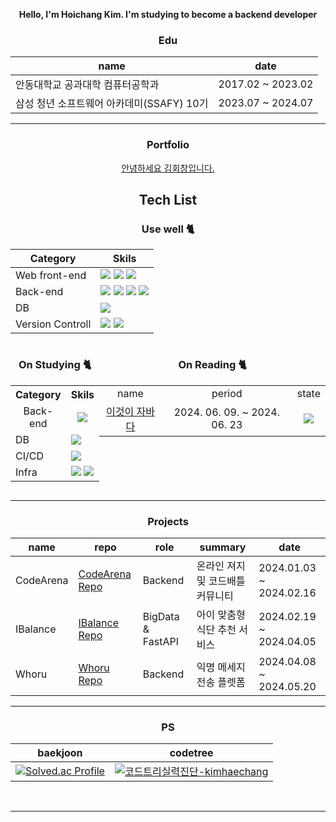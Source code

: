 <div align="center">
 
 
 
**Hello, I'm Hoichang Kim.
I'm studying to become a backend developer**

### Edu

|name|date|
|----|----|
|안동대학교 공과대학 컴퓨터공학과|2017.02 ~ 2023.02|
|삼성 청년 소프트웨어 아카데미(SSAFY) 10기|2023.07 ~ 2024.07|
***
### Portfolio

<a href="https://github.com/kimhaechang1/portfolio/blob/main/%EA%B9%80%ED%9A%8C%EC%B0%BD_%ED%8F%AC%ED%8A%B8%ED%8F%B4%EB%A6%AC%EC%98%A4.pdf">안녕하세요 김회창입니다.</a>

## Tech List

### Use well 🐈

|Category|Skils|
|------|---|
|Web front-end|<img src="https://img.shields.io/badge/javascript-F7DF1E?style=for-the-badge&logo=javascript&logoColor=black"> <img src="https://img.shields.io/badge/css-1572B6?style=for-the-badge&logo=css3&logoColor=white"> <img src="https://img.shields.io/badge/html5-E34F26?style=for-the-badge&logo=html5&logoColor=white">
|Back-end|<img src="https://img.shields.io/badge/java-007396?style=for-the-badge&logo=java&logoColor=white"> <img src="https://img.shields.io/badge/springboot-6DB33F?style=for-the-badge&logo=springboot&logoColor=white"> <img src="https://img.shields.io/badge/gradle-02303A?style=for-the-badge&logo=gradle&logoColor=white"> <img src="https://img.shields.io/badge/mybatis-4479A1?style=for-the-badge&logo=mybatis&logoColor=white">|
|DB|<img src="https://img.shields.io/badge/mysql-4479A1?style=for-the-badge&logo=mysql&logoColor=white">|
|Version Controll|<img src="https://img.shields.io/badge/github-181717?style=for-the-badge&logo=github&logoColor=white"> <img src="https://img.shields.io/badge/Gerrit-181717?style=for-the-badge&logo=Gerrit&logoColor=white">|

<div style="display:flex; justify-content:center;">
 <div>
   <h3> On Studying 🐈 </h3>
   <table>
    <tr>
     <th>Category</th>
     <th>Skils</th>
    </tr>
    <tr>
     <td  style="text-align: center;">Back-end</td>
     <td  style="text-align: center;"><img src="https://img.shields.io/badge/jpa-green?style=for-the-badge&logo=hibernate&logoColor=black"></td>
    </tr>
    <tr>
     <td>DB</td>
     <td><img src="https://img.shields.io/badge/Redis-DC382D?style=for-the-badge&logo=Redis&logoColor=white"></td>
    </tr>
    <tr>
     <td>CI/CD</td>
     <td><img src="https://img.shields.io/badge/jenkins-D24939?style=for-the-badge&logo=jenkins&logoColor=black"></td>
    </tr>
    <tr>
     <td>Infra</td>
     <td><img src="https://img.shields.io/badge/nginx-009639?style=for-the-badge&logo=nginx&logoColor=white"> <img src="https://img.shields.io/badge/Docker-2496ED?style=for-the-badge&logo=Docker&logoColor=white"></td>
    </tr>
   </table>
 </div>
 <div>
  <h3> On Reading 🐈 </h3>
  <table style="text-align: center;">
    <tr>
     <td>name</td>
     <td>period</td>
     <td>state</td>
    </tr>
    <tr>
     <td><a href="https://github.com/kimhaechang1/book-thisisjava">이것이 자바다</a></td>
     <td>2024. 06. 09. ~ 2024. 06. 23</td>
     <td><img src="https://img.shields.io/badge/Complete-00FF00?style=default"/></td>
    </tr>
   </table>
 </div>
</div>

***
### Projects

|name|repo|role|summary|date|
|------|---|---|---|---|
|CodeArena|<a href="https://github.com/kimhaechang1/CodeArena">CodeArena Repo</a>|Backend|온라인 져지 및 코드배틀 커뮤니티|2024.01.03 ~ 2024.02.16|
|IBalance|<a href="https://github.com/D108-IBalance/IBalance">IBalance Repo</a>|BigData & FastAPI|아이 맞춤형 식단 추천 서비스|2024.02.19 ~ 2024.04.05|
|Whoru|<a href="https://github.com/team-smog/whoru">Whoru Repo</a>|Backend|익명 메세지 전송 플렛폼|2024.04.08 ~ 2024.05.20|

***
### PS
|baekjoon|codetree|
|----|------|
|[![Solved.ac Profile](http://mazassumnida.wtf/api/v2/generate_badge?boj=khc9812121)](https://solved.ac/khc9812121/)|[![코드트리실력진단-kimhaechang](https://banner.codetree.ai/v1/banner/kimhaechang)](https://www.codetree.ai/profiles/kimhaechang)|


<br/>




***

</div>
